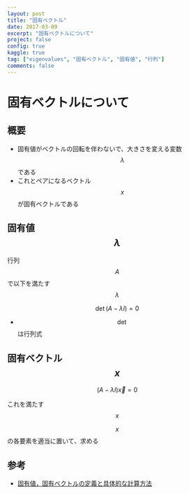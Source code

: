 ```yaml
---
layout: post
title: "固有ベクトル"
date: 2017-03-09
excerpt: "固有ベクトルについて"
project: false
config: true
kaggle: true
tag: ["eigenvalues", "固有ベクトル", "固有値", "行列"]
comments: false
---
```


# 固有ベクトルについて

## 概要
 - 固有値がベクトルの回転を伴わないで、大きさを変える変数$$\lambda$$である
 - これとペアになるベクトル$$x$$が固有ベクトルである

## 固有値$$\lambda$$

行列$$A$$で以下を満たす$$\lambda$$

$$
\det(A - \lambda I)= 0
$$

 - $$\det$$は行列式

## 固有ベクトル$$x$$

$$
(A - \lambda I) \overrightarrow{x} = 0
$$

これを満たす$$x$$  

$$x$$の各要素を適当に置いて、求める  

## 参考
 - [固有値，固有ベクトルの定義と具体的な計算方法](https://manabitimes.jp/math/1008)
